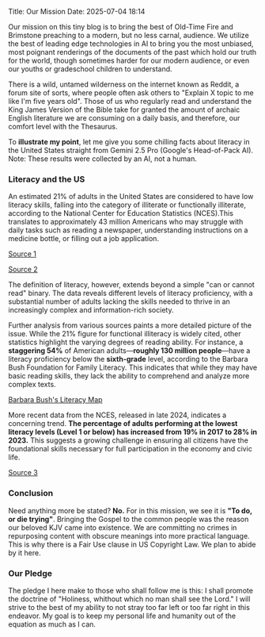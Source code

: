 Title: Our Mission
Date: 2025-07-04 18:14

Our mission on this tiny blog is to bring the best of Old-Time Fire and Brimstone preaching to a modern, but no less carnal, audience. We utilize the best of leading edge technologies in AI to bring you the most unbiased, most poignant renderings of the documents of the past which hold our truth for the world, though sometimes harder for our modern audience, or even our youths or gradeschool children to understand.

There is a wild, untamed wilderness on the internet known as Reddit, a forum site of sorts, where people often ask others to "Explain X topic to me like I'm five years old". Those of us who regularly read and understand the King James Version of the Bible take for granted the amount of archaic English literature we are consuming on a daily basis, and therefore, our comfort level with the Thesaurus. 


To **illustrate my point**, let me give you some chilling facts about literacy in the United States straight from Gemini 2.5 Pro (Google's Head-of-Pack AI). Note: These results were collected by an AI, not a human.

### Literacy and the US

An estimated 21% of adults in the United States are considered to have low literacy skills, falling into the category of illiterate or functionally illiterate, according to the National Center for Education Statistics (NCES).This translates to approximately 43 million Americans who may struggle with daily tasks such as reading a newspaper, understanding instructions on a medicine bottle, or filling out a job application.

[Source 1](https://www.thenationalliteracyinstitute.com/post/literacy-statistics-2024-2025-where-we-are-nowhttps:/)

[Source 2](https://risingtide.ua.edu/education/statewide-ua-literacy-center/)


The definition of literacy, however, extends beyond a simple "can or cannot read" binary. The data reveals different levels of literacy proficiency, with a substantial number of adults lacking the skills needed to thrive in an increasingly complex and information-rich society.

Further analysis from various sources paints a more detailed picture of the issue. While the 21% figure for functional illiteracy is widely cited, other statistics highlight the varying degrees of reading ability. For instance, a **staggering 54%** of American adults—**roughly 130 million people**—have a literacy proficiency below the **sixth-grade** level, according to the Barbara Bush Foundation for Family Literacy. This indicates that while they may have basic reading skills, they lack the ability to comprehend and analyze more complex texts.

[Barbara Bush's Literacy Map](https://map.barbarabush.org/)


More recent data from the NCES, released in late 2024, indicates a concerning trend. **The percentage of adults performing at the lowest literacy levels (Level 1 or below) has increased from 19% in 2017 to 28% in 2023.** This suggests a growing challenge in ensuring all citizens have the foundational skills necessary for full participation in the economy and civic life.

[Source 3](https://nces.ed.gov/surveys/piaac/2023/national_results.asp)


### Conclusion

Need anything more be stated? **No.** For in this mission, we see it is **"To do, or die trying"**. Bringing the Gospel to the common people was the reason our beloved KJV came into existence. We are committing no crimes in repurposing content with obscure meanings into more practical language. This is why there is a Fair Use clause in US Copyright Law. We plan to abide by it here.

### Our Pledge

The pledge I here make to those who shall follow me is this: I shall promote the doctrine of "Holiness, whithout which no man shall see the Lord." I will strive to the best of my ability to not stray too far left or too far right in this endeavor. My goal is to keep my personal life and humanity out of the equation as much as I can.
